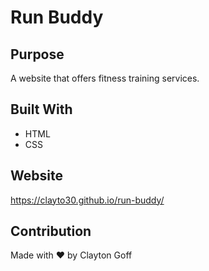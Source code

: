 # Run Buddy

## Purpose
A website that offers fitness training services.

## Built With
* HTML
* CSS

## Website
https://clayto30.github.io/run-buddy/

## Contribution
Made with ❤️ by Clayton Goff
